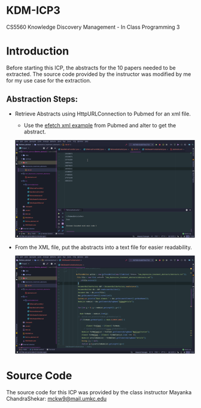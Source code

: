# KDM-ICP3

CS5560 Knowledge Discovery Management - In Class Programming 3

# Introduction

Before starting this ICP, the abstracts for the 10 papers needed to be extracted. The source code provided by the instructor was modified by me for my use case for the extraction.

## Abstraction Steps:

- Retrieve Abstracts using HttpURLConnection to Pubmed for an xml file.

  - Use the [efetch xml example](https://dataguide.nlm.nih.gov/eutilities/utilities.html#efetch) from Pubmed and alter to get the abstract.

  ![Abstract_extraction_xml](../docs/KDM-ICP3/Abstract_extraction_xml.gif)

- From the XML file, put the abstracts into a text file for easier readability.

  ![Abstract_xml_to_txt](../docs/KDM-ICP3/Abstract_xml_to_txt.gif)

# Source Code

The source code for this ICP was provided by the class instructor Mayanka ChandraShekar: [mckw9@mail.umkc.edu](mckw9@mail.umkc.edu)